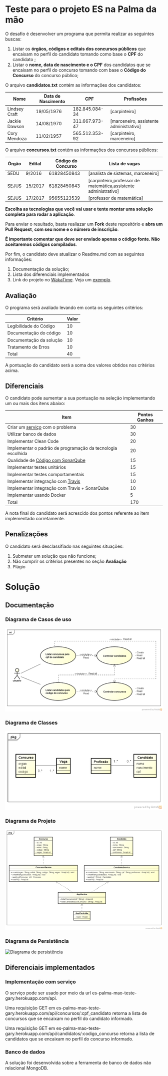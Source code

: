 # Teste para o projeto ES na Palma da mão

O desafio é desenvolver um programa que permita realizar as seguintes buscas: 
1. Listar os **órgãos, códigos e editais dos concursos públicos** que encaixam no perfil do candidato tomando como base o **CPF** do candidato ; 
2. Listar o **nome, data de nascimento e o CPF** dos candidatos que se encaixam no perfil do concurso tomando com base o **Código do Concurso** do concurso público;

O arquivo **candidatos.txt** contém as informações dos candidatos:

| Nome  | Data de Nascimento  | CPF |  Profissões|
|---|---|---|---|
| Lindsey Craft  |  19/05/1976  |  182.845.084-34  |  [carpinteiro]  | 
| Jackie Dawson  |  14/08/1970  |  311.667.973-47  |  [marceneiro, assistente administrativo]  |
| Cory Mendoza |   11/02/1957 |  565.512.353-92  |  [carpinteiro, marceneiro] |

O arquivo **concursos.txt** contém as informações dos concursos públicos:

| Órgão  | Edital  | Código do Concurso |  Lista de vagas|
|---|---|---|---|
| SEDU  | 9/2016  |  61828450843  |  [analista de sistemas, marceneiro]  | 
| SEJUS | 15/2017  |  61828450843  |  [carpinteiro,professor de matemática,assistente administrativo] |
| SEJUS | 17/2017 |  95655123539  |  [professor de matemática] |

**Escolha as tecnologias que você vai usar e tente montar uma solução completa para rodar a aplicação**.

Para enviar o resultado, basta realiazar um **Fork** deste repositório e **abra um Pull Request**, **com seu nome e o número de inscrição**.  

**É importante comentar que deve ser enviado apenas o código fonte. Não aceitaremos códigos compilados**.

Por fim, o candidato deve atualizar o Readme.md com as seguintes informações: 
1. Documentação da solução;
2. Lista dos diferenciais implementados
3. Link do projeto no [WakaTime](https://wakatime.com/). Veja um [exemplo](https://wakatime.com/@b142ebdf-4d65-4b92-bc14-567db7b72151/projects/zrxbwdmhtu?start=2018-01-25&end=2018-01-31).  

## Avaliação

O programa será avaliado levando em conta os seguintes critérios:

| Critério  | Valor | 
|---|---|
| Legibilidade do Código |  10  |
| Documentação do código|  10  |
| Documentação da solução|  10  |
| Tratamento de Erros| 10| 
| Total| 40|

A pontuação do candidato será a soma dos valores obtidos nos critérios acima.

## Diferenciais 

O candidato pode aumentar a sua pontuação na seleção implementando um ou mais dos itens abaixo:

| Item  | Pontos Ganhos | 
|---|---|
| Criar um [serviço](https://martinfowler.com/articles/microservices.html) com o problema |  30  |
| Utilizar banco de dados| 30|
| Implementar Clean Code |  20  |
| Implementar o padrão de programação da tecnologia escolhida |  20  |
| Qualidade de [Código com SonarQube](https://about.sonarcloud.io/) |  15  |
| Implementar testes unitários |  15  |
| Implementar testes comportamentais |  15  |
| Implementar integração com [Travis](https://travis-ci.org/)  |  10  |
| Implementar integração com Travis + SonarQube |  10  |
| Implementar usando Docker| 5|
| Total| 170|

A nota final do candidato será acrescido dos pontos referente ao item implementado corretamente.

## Penalizações

O candidato será desclassifiado nas seguintes situações:

1. Submeter um solução que não funcione; 
2. Não cumprir os critérios presentes no seção **Avaliação**
3. Plágio

# Solução

## Documentação

### Diagrama de Casos de uso
![Casos de uso](/docs/Diagrama_de_casos_de_uso.png)

### Diagrama de Classes
![Diagrama de classes](/docs/Diagrama_de_classes.png)

### Diagrama de Projeto
![Diagrama de projeto](/docs/Diagrama_de_classes_-_projeto.png)

### Diagrama de Persistência
![Diagrama de persistência](/docs/Diagrama_de_persistencia.png)

## Diferenciais implementados

### Implementação com serviço

O serviço pode ser usado por meio da url es-palma-mao-teste-gary.herokuapp.com/api.

Uma requisição GET em es-palma-mao-teste-gary.herokuapp.com/api/concursos/:cpf_candidato retorna a lista de concursos que se encaixam no perfil do candidato informado.

Uma requisição GET em es-palma-mao-teste-gary.herokuapp.com/api/candidatos/:codigo_concurso retorna a lista de candidatos que se encaixam no perfil do concurso informado.

### Banco de dados

A solução foi desenvolvida sobre a ferramenta de banco de dados não relacional MongoDB.
